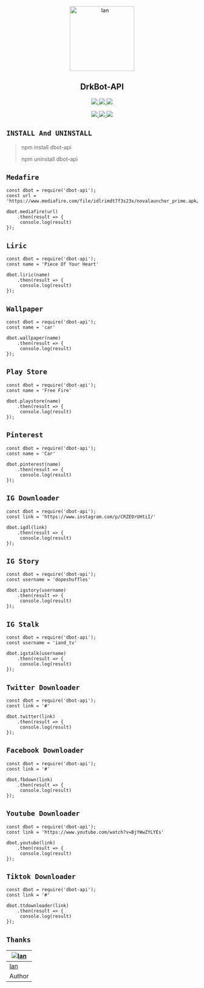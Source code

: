 <div align="center">
<img src="https://raw.githubusercontent.com/DrkBotBase/WhatsAsenaDuplicated/master/media/gif/PicsArt_07-18-06.46.26.jpg" alt="Ian" width="170" />

## DrkBot-API
</div>

<p align="center">
  <a href="https://github.com/ianvanh/dbot-api/fork">
    <img src="https://img.shields.io/github/forks/ianvanh/dbot-api?label=Fork&style=social">
  </a>
  <a href="https://github.com/ianvanh/dbot-api/stargazers">
    <img src="https://img.shields.io/github/stars/ianvanh/dbot-api?style=social">
  </a>
  <a href="https://github.com/ianvanh/dbot-api/commits/main">
    <img src="https://img.shields.io/github/commit-activity/m/ianvanh/dbot-api?style=social">
  </a>
</p>

<p align="center">
  <a href="httsp://github.com/ianvanh/dbot-api">
    <img src="https://img.shields.io/github/repo-size/ianvanh/dbot-api?color=purple&label=Peso%20Repositorio&style=plastic">

  </a>
  <a href="https://github.com/ianvanh/dbot-api">
    <img src="https://img.shields.io/github/languages/top/ianvanh/dbot-api?color=yellow&label=Javascript&style=plastic">

  </a>
  <a href="https://github.com/ianvanh">
    <img src="https://img.shields.io/static/v1?label=Author&message=Ian&color=purple&style=plastic">

  </a>
</p>

## ```INSTALL And UNINSTALL```
> npm install dbot-api
>  
> npm uninstall dbot-api

## ```Medafire```
``` 
const dbot = require('dbot-api');
const url = 'https://www.mediafire.com/file/idlrimdt7f3s23x/novalauncher_prime.apk/file'

dbot.mediafire(url)
    .then(result => {
     console.log(result)
});
```

## ```Liric```
``` 
const dbot = require('dbot-api');
const name = 'Piece Of Your Heart'

dbot.liric(name)
    .then(result => {
     console.log(result)
});
```

## ```Wallpaper```
``` 
const dbot = require('dbot-api');
const name = 'car'

dbot.wallpaper(name)
    .then(result => {
     console.log(result)
});
```

## ```Play Store```
``` 
const dbot = require('dbot-api');
const name = 'Free Fire'

dbot.playstore(name)
    .then(result => {
     console.log(result)
});
```

## ```Pinterest```
``` 
const dbot = require('dbot-api');
const name = 'Car'

dbot.pinterest(name)
    .then(result => {
     console.log(result)
});
```

## ```IG Downloader```
``` 
const dbot = require('dbot-api');
const link = 'https://www.instagram.com/p/CRZEOrUHtiI/'

dbot.igdl(link)
    .then(result => {
     console.log(result)
});
```


## ```IG Story```
``` 
const dbot = require('dbot-api');
const username = 'dopeshuffles'

dbot.igstory(username)
    .then(result => {
     console.log(result)
});
```
## ```IG Stalk```
``` 
const dbot = require('dbot-api');
const username = 'iand_tv'

dbot.igstalk(username)
    .then(result => {
     console.log(result)
});
```

## ```Twitter Downloader```
``` 
const dbot = require('dbot-api');
const link = '#'

dbot.twitter(link)
    .then(result => {
     console.log(result)
});
```

## ```Facebook Downloader```
``` 
const dbot = require('dbot-api');
const link = '#'

dbot.fbdown(link)
    .then(result => {
     console.log(result)
});
```

## ```Youtube Downloader```
``` 
const dbot = require('dbot-api');
const link = 'https://www.youtube.com/watch?v=BjYWwZYLYEs'

dbot.youtube(link)
    .then(result => {
     console.log(result)
});
```

## ```Tiktok Downloader```
``` 
const dbot = require('dbot-api');
const link = '#'

dbot.ttdownloader(link)
    .then(result => {
     console.log(result)
});
```

## ```Thanks```
[![Ian](https://github.com/ianvanh.png?size=150)](#) |
----|
[Ian](https://t.me/Dark1522) |
Author |